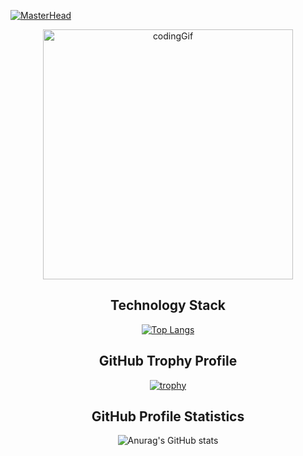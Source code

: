 [![MasterHead](https://img.freepik.com/free-vector/network-mesh-wire-digital-technology-background_1017-27428.jpg?t=st=1656406429~exp=1656407029~hmac=44372b0ac171c5b2350eadc8e302f74ff6172ac15a69ec087c1c50d9407c3cfb&w=2000)](https://github.com/ZroC00l)

<div align="center">
 <img src="https://miro.medium.com/max/1360/0*7Q3yvSIv_t0ioJ-Z.gif" alt="codingGif" align="center" width="400"/>
 
 </div>



<div align="center">
 <div align="center"><h2 text-align="center">Technology Stack</h2></div>

[![Top Langs](https://github-readme-stats.vercel.app/api/top-langs/?username=ZroC00l&layout=compact)](https://github.com/anuraghazra/github-readme-stats)

</div>



<div align="center">                   
 <div align="center"><h2 text-align="center">GitHub Trophy Profile</h2></div>

[![trophy](https://github-profile-trophy.vercel.app/?username=ZroC00l&theme=onedark)](https://github.com/ryo-ma/github-profile-trophy)
</div>



<div align="center">
 <div align="center"><h2 text-align="center">GitHub Profile Statistics</h2></div>
 
![Anurag's GitHub stats](https://github-readme-stats.vercel.app/api?username=ZroC00l&show_icons=true&theme=radical)
</div>
